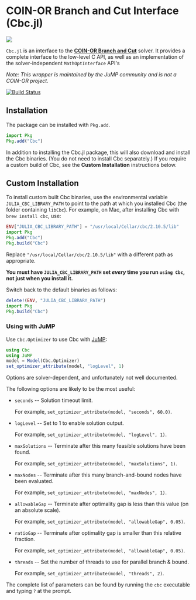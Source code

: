 # COIN-OR Branch and Cut Interface (Cbc.jl)

[![](https://www.coin-or.org/wordpress/wp-content/uploads/2014/08/COINOR.png)](https://www.coin-or.org)

`Cbc.jl` is an interface to the **[COIN-OR Branch and Cut](https://projects.coin-or.org/Cbc)**
solver. It provides a complete interface to the low-level C API, as well as an
implementation of the solver-independent `MathOptInterface`
API's

*Note: This wrapper is maintained by the JuMP community and is not a COIN-OR
project.*


[![Build Status](https://travis-ci.org/jump-dev/Cbc.jl.svg?branch=master)](https://travis-ci.org/jump-dev/Cbc.jl)

## Installation

The package can be installed with `Pkg.add`.

```julia
import Pkg
Pkg.add("Cbc")
```

In addition to installing the Cbc.jl package, this will also download and
install the Cbc binaries. (You do not need to install Cbc separately.) If you
require a custom build of Cbc, see the **Custom Installation** instructions
below.

## Custom Installation

To install custom built Cbc binaries, use the environmental variable
`JULIA_CBC_LIBRARY_PATH` to point to the path at which you installed Cbc (the
folder containing `libCbc`). For example, on Mac, after installing Cbc with
`brew install cbc`, use:
```julia
ENV["JULIA_CBC_LIBRARY_PATH"] = "/usr/local/Cellar/cbc/2.10.5/lib"
import Pkg
Pkg.add("Cbc")
Pkg.build("Cbc")
```
Replace `"/usr/local/Cellar/cbc/2.10.5/lib"` with a different path as
appropriate.

**You must have `JULIA_CBC_LIBRARY_PATH` set _every_ time you run `using Cbc`,
not just when you install it.**

Switch back to the default binaries as follows:
```julia
delete!(ENV, "JULIA_CBC_LIBRARY_PATH")
import Pkg
Pkg.build("Cbc")
```

### Using with JuMP

Use `Cbc.Optimizer` to use Cbc with [JuMP](https://github.com/jump-dev/JuMP.jl):
```julia
using Cbc
using JuMP
model = Model(Cbc.Optimizer)
set_optimizer_attribute(model, "logLevel", 1)
```

Options are solver-dependent, and unfortunately not well documented.

The following options are likely to be the most useful:

* `seconds` -- Solution timeout limit.

    For example, `set_optimizer_attribute(model, "seconds", 60.0)`.

* `logLevel` -- Set to 1 to enable solution output.

    For example, `set_optimizer_attribute(model, "logLevel", 1)`.

* `maxSolutions` -- Terminate after this many feasible solutions have been found.

    For example, `set_optimizer_attribute(model, "maxSolutions", 1)`.

* `maxNodes` -- Terminate after this many branch-and-bound nodes have been evaluated.

    For example, `set_optimizer_attribute(model, "maxNodes", 1)`.

* `allowableGap` -- Terminate after optimality gap is less than this value (on an absolute scale).

    For example, `set_optimizer_attribute(model, "allowableGap", 0.05)`.

* `ratioGap` -- Terminate after optimality gap is smaller than this relative fraction.

    For example, `set_optimizer_attribute(model, "allowableGap", 0.05)`.

* `threads` -- Set the number of threads to use for parallel branch & bound.

    For example, `set_optimizer_attribute(model, "threads", 2)`.

The complete list of parameters can be found by running the `cbc` executable and
typing `?` at the prompt.

[Cbc]: https://projects.coin-or.org/Cbc

